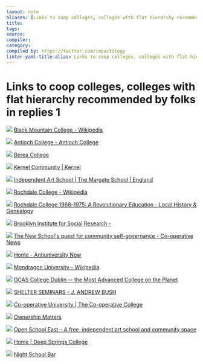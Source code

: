 ```yaml
---
layout: note
aliases: [Links to coop colleges, colleges with flat hierarchy recommended by folks in replies 1]
title:
tags: 
source:
compiler:
category:
compiled by: https://twitter.com/impactology
linter-yaml-title-alias: Links to coop colleges, colleges with flat hierarchy recommended by folks in replies 1
---
```


# Links to coop colleges, colleges with flat hierarchy recommended by folks in replies 1

![](https://t2.gstatic.com/faviconV2?client=SOCIAL&type=FAVICON&fallback_opts=TYPE,SIZE,URL&url=https://wikipedia.org&size=32) [Black Mountain College - Wikipedia](https://en.wikipedia.org/wiki/Black_Mountain_College)

![](https://t2.gstatic.com/faviconV2?client=SOCIAL&type=FAVICON&fallback_opts=TYPE,SIZE,URL&url=https://antiochcollege.edu&size=32) [Antioch College - Antioch College](https://antiochcollege.edu/)

![](https://t2.gstatic.com/faviconV2?client=SOCIAL&type=FAVICON&fallback_opts=TYPE,SIZE,URL&url=https://berea.edu&size=32) [Berea College](https://www.berea.edu/)

![](https://t2.gstatic.com/faviconV2?client=SOCIAL&type=FAVICON&fallback_opts=TYPE,SIZE,URL&url=https://kernel.community&size=32) [Kernel Community | Kernel](https://www.kernel.community/en/)

![](https://t2.gstatic.com/faviconV2?client=SOCIAL&type=FAVICON&fallback_opts=TYPE,SIZE,URL&url=https://themargateschool.com&size=32) [Independent Art School | The Margate School | England](https://www.themargateschool.com/)

![](https://t2.gstatic.com/faviconV2?client=SOCIAL&type=FAVICON&fallback_opts=TYPE,SIZE,URL&url=https://wikipedia.org&size=32) [Rochdale College - Wikipedia](https://en.wikipedia.org/wiki/Rochdale_College#:~:text=Rochdale%20was%20the%20largest%20co,the%201960s%20and%20early%201970s.)

![](https://t2.gstatic.com/faviconV2?client=SOCIAL&type=FAVICON&fallback_opts=TYPE,SIZE,URL&url=https://typepad.com&size=32) [Rochdale College 1968-1975: A Revolutionary Education - Local History & Genealogy](https://torontopubliclibrary.typepad.com/local-history-genealogy/2022/07/rochdale-college-1968-75-an-education-out-of-time.html)

![](https://t2.gstatic.com/faviconV2?client=SOCIAL&type=FAVICON&fallback_opts=TYPE,SIZE,URL&url=https://thebrooklyninstitute.com&size=32) [Brooklyn Institute for Social Research -](https://thebrooklyninstitute.com/)

![](https://t2.gstatic.com/faviconV2?client=SOCIAL&type=FAVICON&fallback_opts=TYPE,SIZE,URL&url=https://thenews.coop&size=32) [The New School's quest for community self-governance - Co-operative News](https://www.thenews.coop/167124/topic/education/the-new-schools-quest-for-community-self-governance/)

![](https://t2.gstatic.com/faviconV2?client=SOCIAL&type=FAVICON&fallback_opts=TYPE,SIZE,URL&url=https://antiuniversity.org&size=32) [Home - Antiuniversity Now](https://antiuniversity.org/)

![](https://t2.gstatic.com/faviconV2?client=SOCIAL&type=FAVICON&fallback_opts=TYPE,SIZE,URL&url=https://wikipedia.org&size=32) [Mondragon University - Wikipedia](https://en.wikipedia.org/wiki/Mondragon_University)

![](https://t2.gstatic.com/faviconV2?client=SOCIAL&type=FAVICON&fallback_opts=TYPE,SIZE,URL&url=https://gcas.ie&size=32) [GCAS College Dublin -- the Most Advanced College on the Planet](https://gcas.ie/)

![](https://t2.gstatic.com/faviconV2?client=SOCIAL&type=FAVICON&fallback_opts=TYPE,SIZE,URL&url=https://jandrewbush.org&size=32) [SHELTER SEMINARS - J. ANDREW BUSH](https://www.jandrewbush.org/shelter-seminars.html)

![](https://t2.gstatic.com/faviconV2?client=SOCIAL&type=FAVICON&fallback_opts=TYPE,SIZE,URL&url=https://co-op.ac.uk&size=32) [Co-operative University | The Co-operative College](https://www.co-op.ac.uk/co-operative-university)

![](https://t2.gstatic.com/faviconV2?client=SOCIAL&type=FAVICON&fallback_opts=TYPE,SIZE,URL&url=https://ownershipmatters.net&size=32) [Ownership Matters](https://ownershipmatters.net/)

![](https://t2.gstatic.com/faviconV2?client=SOCIAL&type=FAVICON&fallback_opts=TYPE,SIZE,URL&url=https://openschooleast.org&size=32) [Open School East – A free, independent art school and community space](https://openschooleast.org/)

![](https://t2.gstatic.com/faviconV2?client=SOCIAL&type=FAVICON&fallback_opts=TYPE,SIZE,URL&url=https://deepsprings.edu&size=32) [Home | Deep Springs College](https://www.deepsprings.edu/)

![](https://t2.gstatic.com/faviconV2?client=SOCIAL&type=FAVICON&fallback_opts=TYPE,SIZE,URL&url=https://nightschoolbar.com&size=32) [Night School Bar](https://www.nightschoolbar.com/)
